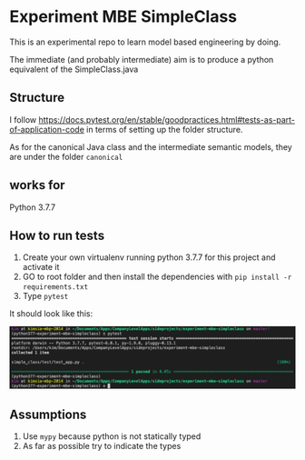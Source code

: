 # Experiment MBE SimpleClass
This is an experimental repo to learn model based engineering by doing.

The immediate (and probably intermediate) aim is to produce a python equivalent of the SimpleClass.java


## Structure

I follow https://docs.pytest.org/en/stable/goodpractices.html#tests-as-part-of-application-code
in terms of setting up the folder structure.

As for the canonical Java class and the intermediate semantic models, they are under the folder `canonical`

## works for

Python 3.7.7

## How to run tests

1. Create your own virtualenv running python 3.7.7 for this project and activate it
2. GO to root folder and then install the dependencies with `pip install -r requirements.txt`
3. Type `pytest`

It should look like this:

![it works](assets/works.png)

## Assumptions

1. Use `mypy` because python is not statically typed
2. As far as possible try to indicate the types